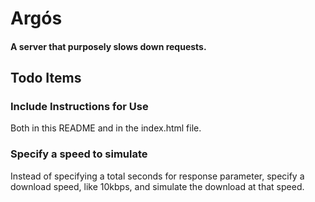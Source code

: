 Argós
=======

#### A server that purposely slows down requests.

## Todo Items

### Include Instructions for Use
Both in this README and in the index.html file.

### Specify a speed to simulate
Instead of specifying a total seconds for response parameter, specify a download
speed, like 10kbps, and simulate the download at that speed.
